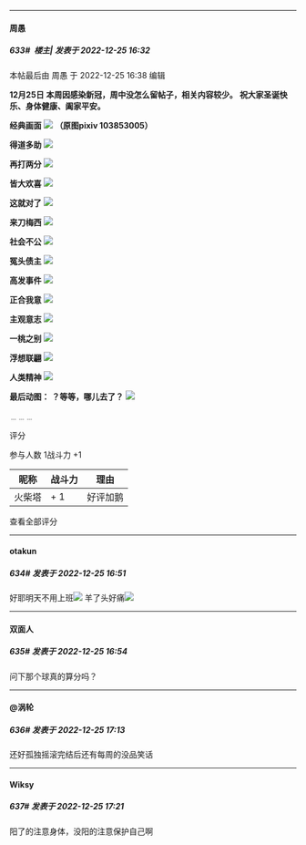 

*****

####  周愚  
##### 633#         楼主| 发表于 2022-12-25 16:32

 本帖最后由 周愚 于 2022-12-25 16:38 编辑 

<strong>12月25日</strong>
<strong>本周因感染新冠，周中没怎么留帖子，相关内容较少。</strong>
<strong>祝大家圣诞快乐、身体健康、阖家平安。</strong>

<strong>经典画面</strong>
<strong><img src="https://p.sda1.dev/9/7af4feb96542d67ebbed25ec1e2be95d/santa.jpg" referrerpolicy="no-referrer"></strong>
<strong>（原图pixiv 103853005</strong><strong>）</strong>

<strong>得道多助</strong>
<strong><img src="https://p.sda1.dev/9/68de331560c393ec28a9395d98488cdb/foot1.png" referrerpolicy="no-referrer"></strong>

<strong>再打两分</strong>
<strong><img src="https://p.sda1.dev/9/ad124536b15437a6e818e2dee54ea090/basket.gif" referrerpolicy="no-referrer"></strong>

<strong>皆大欢喜</strong>
<strong><img src="https://p.sda1.dev/9/8740fa2b53afdfefdcae40db25cc3c52/foot2.png" referrerpolicy="no-referrer"></strong>

<strong>这就对了</strong>
<strong><img src="https://p.sda1.dev/9/aab8f733bcaae738d89443aabe568cd5/cringe.png" referrerpolicy="no-referrer"></strong>

<strong>来刀梅西</strong>
<strong><img src="https://p.sda1.dev/9/c7836fddb9e2155ed03a71d1227ed8eb/foot3.png" referrerpolicy="no-referrer"></strong>

<strong>社会不公</strong>
<strong><img src="https://p.sda1.dev/9/40e591635350005d9b84de0220d851f7/liver.jpg" referrerpolicy="no-referrer"></strong>

<strong>冤头债主</strong>
<strong><img src="https://p.sda1.dev/9/a6bed44d771435ab79b39ef70ea0c93e/jews.png" referrerpolicy="no-referrer"></strong>

<strong>高发事件</strong>
<strong><img src="https://p.sda1.dev/9/24c5846cc030703e671e8672c8831038/lives.png" referrerpolicy="no-referrer"></strong>

<strong>正合我意</strong>
<strong><img src="https://p.sda1.dev/9/79ef11f3a3c9a6a5c53fadce23c54702/lift.png" referrerpolicy="no-referrer"></strong>

<strong>主观意志</strong>
<strong><img src="https://p.sda1.dev/9/cb5369498e803611e71fb46aa1a55dec/national.png" referrerpolicy="no-referrer"></strong>

<strong>一桃之别</strong>
<strong><img src="https://p.sda1.dev/9/3b0c6b1965a48b879c89eef7c2908663/peach.jpg" referrerpolicy="no-referrer"></strong>

<strong>浮想联翩</strong>
<strong><img src="https://p.sda1.dev/9/9d34a31deeaa8ef8c5400a891c23be7c/succubus.png" referrerpolicy="no-referrer"></strong>

<strong>人类精神</strong>
<strong><img src="https://p.sda1.dev/9/1ed9896bb7a936ce4689178221bfc9e0/water.png" referrerpolicy="no-referrer"></strong>

<strong>最后动图：</strong>
<strong>？等等，哪儿去了？</strong>
<strong><img src="https://p.sda1.dev/9/be2923c7c0c4e91bb2393055e96e555b/where.gif" referrerpolicy="no-referrer"></strong>

﹍﹍﹍

评分

 参与人数 1战斗力 +1

|昵称|战斗力|理由|
|----|---|---|
| 火柴塔| + 1|好评加鹅|

查看全部评分



*****

####  otakun  
##### 634#       发表于 2022-12-25 16:51

好耶明天不用上班<img src="https://static.saraba1st.com/image/smiley/face2017/050.png" referrerpolicy="no-referrer">
羊了头好痛<img src="https://static.saraba1st.com/image/smiley/face2017/139.png" referrerpolicy="no-referrer">

*****

####  双面人  
##### 635#       发表于 2022-12-25 16:54

问下那个球真的算分吗？



*****

####  @涡轮  
##### 636#       发表于 2022-12-25 17:13

还好孤独摇滚完结后还有每周的没品笑话



*****

####  Wiksy  
##### 637#       发表于 2022-12-25 17:21

阳了的注意身体，没阳的注意保护自己啊

